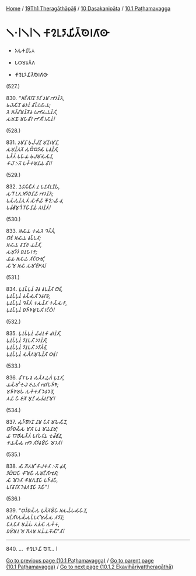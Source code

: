
[Home](/) / [19Th1 Theragāthāpāḷi](../../../19Th1.md) / [10 Dasakanipāta](../../10.md) / [10.1 Paṭhamavagga](../10.1.md)

# 𑁧𑁦𑁇𑁧𑁇𑁧 𑀓𑀸𑀍𑀉𑀤𑀸𑀬𑀺𑀢𑁆𑀣𑁂𑀭𑀕𑀸𑀣𑀸

* 𑀤𑀲𑀓𑀦𑀺𑀧𑀸𑀢

* 𑀧𑀞𑀫𑀯𑀕𑁆𑀕

* 𑀓𑀸𑀍𑀉𑀤𑀸𑀬𑀺𑀢𑁆𑀣𑁂𑀭𑀕𑀸𑀣𑀸

(527.)

830\. _“𑀅𑀗𑁆𑀕𑀸𑀭𑀺𑀦𑁄 𑀤𑀸𑀦𑀺 𑀤𑀼𑀫𑀸 𑀪𑀤𑀦𑁆𑀢𑁂,_  
_𑀨𑀮𑁂𑀲𑀺𑀦𑁄 𑀙𑀤𑀦𑀁 𑀯𑀺𑀧𑁆𑀧𑀳𑀸𑀬;_  
_𑀢𑁂 𑀅𑀘𑁆𑀘𑀺𑀫𑀦𑁆𑀢𑁄𑀯 𑀧𑀪𑀸𑀲𑀬𑀦𑁆𑀢𑀺,_  
_𑀲𑀫𑀬𑁄 𑀫𑀳𑀸𑀯𑀻𑀭 𑀪𑀸𑀕𑀻 𑀭𑀲𑀸𑀦𑀁𑁇_  


(528.)

831\. _𑀤𑀼𑀫𑀸𑀦𑀺 𑀨𑀼𑀮𑁆𑀮𑀸𑀦𑀺 𑀫𑀦𑁄𑀭𑀫𑀸𑀦𑀺,_  
_𑀲𑀫𑀦𑁆𑀢𑀢𑁄 𑀲𑀩𑁆𑀩𑀤𑀺𑀲𑀸 𑀧𑀯𑀦𑁆𑀢𑀺;_  
_𑀧𑀢𑁆𑀢𑀁 𑀧𑀳𑀸𑀬 𑀨𑀮𑀫𑀸𑀲𑀲𑀸𑀦𑀸,_  
_𑀓𑀸𑀮𑁄 𑀇𑀢𑁄 𑀧𑀓𑁆𑀓𑀫𑀦𑀸𑀬 𑀯𑀻𑀭𑁇_  


(529.)

832\. _𑀦𑁂𑀯𑀸𑀢𑀺𑀲𑀻𑀢𑀁 𑀦 𑀧𑀦𑀸𑀢𑀺𑀉𑀡𑁆𑀳𑀁,_  
_𑀲𑀼𑀔𑀸 𑀉𑀢𑀼 𑀅𑀤𑁆𑀥𑀦𑀺𑀬𑀸 𑀪𑀤𑀦𑁆𑀢𑁂;_  
_𑀧𑀲𑁆𑀲𑀦𑁆𑀢𑀼 𑀢𑀁 𑀲𑀸𑀓𑀺𑀬𑀸 𑀓𑁄𑀍𑀇𑀬𑀸 𑀘,_  
_𑀧𑀘𑁆𑀙𑀸𑀫𑀼𑀔𑀁 𑀭𑁄𑀳𑀺𑀦𑀺𑀬𑀁 𑀢𑀭𑀦𑁆𑀢𑀁𑁇_  


(530.)

833\. _𑀆𑀲𑀸𑀬 𑀓𑀲𑀢𑁂 𑀔𑁂𑀢𑁆𑀢𑀁,_  
_𑀩𑀻𑀚𑀁 𑀆𑀲𑀸𑀬 𑀯𑀧𑁆𑀧𑀢𑀺;_  
_𑀆𑀲𑀸𑀬 𑀯𑀸𑀡𑀺𑀚𑀸 𑀬𑀦𑁆𑀢𑀺,_  
_𑀲𑀫𑀼𑀤𑁆𑀤𑀁 𑀥𑀦𑀳𑀸𑀭𑀓𑀸;_  
_𑀬𑀸𑀬 𑀆𑀲𑀸𑀬 𑀢𑀺𑀝𑁆𑀞𑀸𑀫𑀺,_  
_𑀲𑀸 𑀫𑁂 𑀆𑀲𑀸 𑀲𑀫𑀺𑀚𑁆𑀛𑀢𑀼𑁇_  


(531.)

834\. _𑀧𑀼𑀦𑀧𑁆𑀧𑀼𑀦𑀁 𑀘𑁂𑀯 𑀯𑀧𑀦𑁆𑀢𑀺 𑀩𑀻𑀚𑀁,_  
_𑀧𑀼𑀦𑀧𑁆𑀧𑀼𑀦𑀁 𑀯𑀲𑁆𑀲𑀢𑀺 𑀤𑁂𑀯𑀭𑀸𑀚𑀸;_  
_𑀧𑀼𑀦𑀧𑁆𑀧𑀼𑀦𑀁 𑀔𑁂𑀢𑁆𑀢𑀁 𑀓𑀲𑀦𑁆𑀢𑀺 𑀓𑀲𑁆𑀲𑀓𑀸,_  
_𑀧𑀼𑀦𑀧𑁆𑀧𑀼𑀦𑀁 𑀥𑀜𑁆𑀜𑀫𑀼𑀧𑁂𑀢𑀺 𑀭𑀝𑁆𑀞𑀁𑁇_  


(532.)

835\. _𑀧𑀼𑀦𑀧𑁆𑀧𑀼𑀦𑀁 𑀬𑀸𑀘𑀦𑀓𑀸 𑀘𑀭𑀦𑁆𑀢𑀺,_  
_𑀧𑀼𑀦𑀧𑁆𑀧𑀼𑀦𑀁 𑀤𑀸𑀦𑀧𑀢𑀻 𑀤𑀤𑀦𑁆𑀢𑀺;_  
_𑀧𑀼𑀦𑀧𑁆𑀧𑀼𑀦𑀁 𑀤𑀸𑀦𑀧𑀢𑀻 𑀤𑀤𑀺𑀢𑁆𑀯𑀸,_  
_𑀧𑀼𑀦𑀧𑁆𑀧𑀼𑀦𑀁 𑀲𑀕𑁆𑀕𑀫𑀼𑀧𑁂𑀦𑁆𑀢𑀺 𑀞𑀸𑀦𑀁𑁇_  


(533.)

836\. _𑀯𑀻𑀭𑁄 𑀳𑀯𑁂 𑀲𑀢𑁆𑀢𑀬𑀼𑀕𑀁 𑀧𑀼𑀦𑁂𑀢𑀺,_  
_𑀬𑀲𑁆𑀫𑀺𑀁 𑀓𑀼𑀮𑁂 𑀚𑀸𑀬𑀢𑀺 𑀪𑀽𑀭𑀺𑀧𑀜𑁆𑀜𑁄;_  
_𑀫𑀜𑁆𑀜𑀸𑀫𑀳𑀁 𑀲𑀓𑁆𑀓𑀢𑀺 𑀤𑁂𑀯𑀤𑁂𑀯𑁄,_  
_𑀢𑀬𑀸 𑀳𑀺 𑀚𑀸𑀢𑁄 𑀫𑀼𑀦𑀺 𑀲𑀘𑁆𑀘𑀦𑀸𑀫𑁄𑁇_  


(534.)

837\. _𑀲𑀼𑀤𑁆𑀥𑁄𑀤𑀦𑁄 𑀦𑀸𑀫 𑀧𑀺𑀢𑀸 𑀫𑀳𑁂𑀲𑀺𑀦𑁄,_  
_𑀩𑀼𑀤𑁆𑀥𑀲𑁆𑀲 𑀫𑀸𑀢𑀸 𑀧𑀦 𑀫𑀸𑀬𑀦𑀸𑀫𑀸;_  
_𑀬𑀸 𑀩𑁄𑀥𑀺𑀲𑀢𑁆𑀢𑀁 𑀧𑀭𑀺𑀳𑀭𑀺𑀬 𑀓𑀼𑀘𑁆𑀙𑀺𑀦𑀸,_  
_𑀓𑀸𑀬𑀲𑁆𑀲 𑀪𑁂𑀤𑀸 𑀢𑀺𑀤𑀺𑀯𑀫𑁆𑀳𑀺 𑀫𑁄𑀤𑀢𑀺𑁇_  


(535.)

838\. _𑀲𑀸 𑀕𑁄𑀢𑀫𑀻 𑀓𑀸𑀮𑀓𑀢𑀸 𑀇𑀢𑁄 𑀘𑀼𑀢𑀸,_  
_𑀤𑀺𑀩𑁆𑀩𑁂𑀳𑀺 𑀓𑀸𑀫𑁂𑀳𑀺 𑀲𑀫𑀗𑁆𑀕𑀺𑀪𑀽𑀢𑀸;_  
_𑀲𑀸 𑀫𑁄𑀤𑀢𑀺 𑀓𑀸𑀫𑀕𑀼𑀡𑁂𑀳𑀺 𑀧𑀜𑁆𑀘𑀳𑀺,_  
_𑀧𑀭𑀺𑀯𑀸𑀭𑀺𑀢𑀸 𑀤𑁂𑀯𑀕𑀡𑁂𑀳𑀺 𑀢𑁂𑀳𑀺”𑁇_  


(536.)

839\. _“𑀩𑀼𑀤𑁆𑀥𑀲𑁆𑀲 𑀧𑀼𑀢𑁆𑀢𑁄𑀫𑁆𑀳𑀺 𑀅𑀲𑀬𑁆𑀳𑀲𑀸𑀳𑀺𑀦𑁄,_  
_𑀅𑀗𑁆𑀕𑀻𑀭𑀲𑀲𑁆𑀲𑀧𑁆𑀧𑀝𑀺𑀫𑀲𑁆𑀲 𑀢𑀸𑀤𑀺𑀦𑁄;_  
_𑀧𑀺𑀢𑀼𑀧𑀺𑀢𑀸 𑀫𑀬𑁆𑀳𑀁 𑀢𑀼𑀯𑀁𑀲𑀺 𑀲𑀓𑁆𑀓,_  
_𑀥𑀫𑁆𑀫𑁂𑀦 𑀫𑁂 𑀕𑁄𑀢𑀫 𑀅𑀬𑁆𑀬𑀓𑁄𑀲𑀻”𑀢𑀺𑁇_  


---

840\. …  𑀓𑀸𑀍𑀉𑀤𑀸𑀬𑀻 𑀣𑁂𑀭𑁄… 𑁇



[Go to previous page (10.1 Paṭhamavagga)](../10.1.md) / [Go to parent page (10.1 Paṭhamavagga)](../10.1.md) / [Go to next page (10.1.2 Ekavihāriyattheragāthā)](10.1.2.md)


